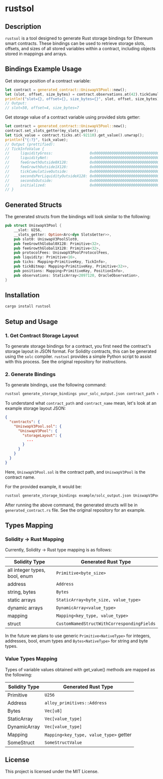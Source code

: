 # rustsol

## Description

`rustsol` is a tool designed to generate Rust storage bindings for Ethereum smart contracts.
These bindings can be used to retrieve storage slots, offsets, and sizes of all stored variables within a contract,
including objects stored in mappings and arrays.

## Bindings Example Usage

Get storage position of a contract variable:
```rust
let contract = generated_contract::UniswapV3Pool::new();
let (slot, offset, size_bytes) = contract.observations.at(42).tickCumulative.position();
println!("slot={}, offset={}, size_bytes={}", slot, offset, size_bytes);
// Output:
// slot=50, offset=4, size_bytes=7
```

Get storage value of a contract variable using provided slots getter:
```rust
let contract = generated_contract::UniswapV3Pool::new();
contract.set_slots_getter(my_slots_getter);
let tick_value = contract.ticks.at(-92110).get_value().unwrap();
println!("{:?}", tick_value);
// Output (prettified):
// TickInfoValue {
//     liquidityGross:                 0x0000000000000000000000000000000000000000000000000000005cbbfb3715_U256
//     liquidityNet:                   0x0000000000000000000000000000000000000000000000000000005cbbfb3715_U256
//     feeGrowthOutside0X128:          0x0000000000000000000000000000000000000b73d798604f1b0cd4f1d544c646_U256
//     feeGrowthOutside1X128:          0x000000000000000000000000000000f2a960acbe8891e526c025b819077f15ae_U256
//     tickCumulativeOutside:          0x00000000000000000000000000000000000000000000000000000090f431361b_U256
//     secondsPerLiquidityOutsideX128: 0x0000000000000000000000000000000000000001e576ee66a9d9f002e36fad4c_U256
//     secondsOutside:                 0x0000000000000000000000000000000000000000000000000000000060c36c13_U256
//     initialized:                    0x0000000000000000000000000000000000000000000000000000000000000001_U256
// }
```

## Generated Structs

The generated structs from the bindings will look similar to the following:

```rust
pub struct UniswapV3Pool {
    __slot: U256,
    __slots_getter: Option<Arc<dyn SlotsGetter>>,
    pub slot0: UniswapV3PoolSlot0,
    pub feeGrowthGlobal0X128: Primitive<32>,
    pub feeGrowthGlobal1X128: Primitive<32>,
    pub protocolFees: UniswapV3PoolProtocolFees,
    pub liquidity: Primitive<16>,
    pub ticks: Mapping<PrimitiveKey, TickInfo>,
    pub tickBitmap: Mapping<PrimitiveKey, Primitive<32>>,
    pub positions: Mapping<PrimitiveKey, PositionInfo>,
    pub observations: StaticArray<2097120, OracleObservation>,
}
```

## Installation

```bash
cargo install rustsol
```

## Setup and Usage

### 1. Get Contract Storage Layout

To generate storage bindings for a contract, you first need the contract's storage layout in JSON format.
For Solidity contracts, this can be generated using the `solc` compiler.
`rustsol` provides a simple Python script to assist with this process.
See the original repository for instructions.


### 2. Generate Bindings

To generate bindings, use the following command:

```bash
rustsol generate_storage_bindings your_solc_output.json contract_path contract_name generated_contract_uniswap3pool.rs
```

To understand what `contract_path` and `contract_name` mean, let's look at an example storage layout JSON:

```json
{
  "contracts": {
    "UniswapV3Pool.sol": {
      "UniswapV3Pool": {
        "storageLayout": {
          ...
        }
      }
    }
  }
}
```

Here, `UniswapV3Pool.sol` is the contract path, and `UniswapV3Pool` is the contract name.

For the provided example, it would be:

```bash
rustsol generate_storage_bindings example/solc_output.json UniswapV3Pool.sol UniswapV3Pool example/src/generated_contract.rs
```

After running the above command, the generated structs will be in `generated_contract.rs` file.
See the original repository for an example.


## Types Mapping
### Solidity -> Rust Mapping
Currently, Solidity -> Rust type mapping is as follows:

| Solidity Type                 | Generated Rust Type                        |
|-------------------------------|--------------------------------------------|
| all integer types, bool, enum | `Primitive<byte_size>`                     |
| address                       | `Address`                                  |
| string, bytes                 | `Bytes`                                    |
| static arrays                 | `StaticArray<byte_size, value_type>`       |
| dynamic arrays                | `DynamicArray<value_type>`                 |
| mapping                       | `Mapping<key_type, value_type>`            |
| struct                        | `CustomNamedStructWithCorrespondingFields` |

In the future we plans to use generic `Primitive<NativeType>` for integers, addresses, bool, enum types
and `Bytes<NativeType>` for string and byte types.

### Value Types Mapping
Types of variable values obtained with get_value() methods are mapped as the following:

| Solidity Type | Generated Rust Type                    |
|---------------|----------------------------------------|
| Primitive     | `U256`                                 |
| Address       | `alloy_primitives::Address`            |
| Bytes         | `Vec[u8]`                              |
| StaticArray   | `Vec[value_type]`                      |
| DynamicArray  | `Vec[value_type]`                      |
| Mapping       | `Mapping<key_type, value_type>` getter |
| SomeStruct    | `SomeStructValue`                      |



## License

This project is licensed under the MIT License.
